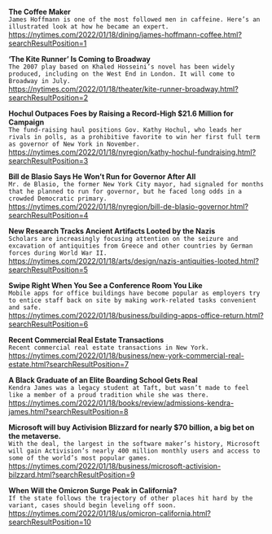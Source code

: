 **The Coffee Maker**\
`James Hoffmann is one of the most followed men in caffeine. Here’s an illustrated look at how he became an expert.`\
https://nytimes.com/2022/01/18/dining/james-hoffmann-coffee.html?searchResultPosition=1

**‘The Kite Runner’ Is Coming to Broadway**\
`The 2007 play based on Khaled Hosseini’s novel has been widely produced, including on the West End in London. It will come to Broadway in July.`\
https://nytimes.com/2022/01/18/theater/kite-runner-broadway.html?searchResultPosition=2

**Hochul Outpaces Foes by Raising a Record-High $21.6 Million for Campaign**\
`The fund-raising haul positions Gov. Kathy Hochul, who leads her rivals in polls, as a prohibitive favorite to win her first full term as governor of New York in November.`\
https://nytimes.com/2022/01/18/nyregion/kathy-hochul-fundraising.html?searchResultPosition=3

**Bill de Blasio Says He Won’t Run for Governor After All**\
`Mr. de Blasio, the former New York City mayor, had signaled for months that he planned to run for governor, but he faced long odds in a crowded Democratic primary.`\
https://nytimes.com/2022/01/18/nyregion/bill-de-blasio-governor.html?searchResultPosition=4

**New Research Tracks Ancient Artifacts Looted by the Nazis**\
`Scholars are increasingly focusing attention on the seizure and excavation of antiquities from Greece and other countries by German forces during World War II.`\
https://nytimes.com/2022/01/18/arts/design/nazis-antiquities-looted.html?searchResultPosition=5

**Swipe Right When You See a Conference Room You Like**\
`Mobile apps for office buildings have become popular as employers try to entice staff back on site by making work-related tasks convenient and safe.`\
https://nytimes.com/2022/01/18/business/building-apps-office-return.html?searchResultPosition=6

**Recent Commercial Real Estate Transactions**\
`Recent commercial real estate transactions in New York.`\
https://nytimes.com/2022/01/18/business/new-york-commercial-real-estate.html?searchResultPosition=7

**A Black Graduate of an Elite Boarding School Gets Real**\
`Kendra James was a legacy student at Taft, but wasn’t made to feel like a member of a proud tradition while she was there.`\
https://nytimes.com/2022/01/18/books/review/admissions-kendra-james.html?searchResultPosition=8

**Microsoft will buy Activision Blizzard for nearly $70 billion, a big bet on the metaverse.**\
`With the deal, the largest in the software maker’s history, Microsoft will gain Activision’s nearly 400 million monthly users and access to some of the world’s most popular games.`\
https://nytimes.com/2022/01/18/business/microsoft-activision-bilzzard.html?searchResultPosition=9

**When Will the Omicron Surge Peak in California?**\
`If the state follows the trajectory of other places hit hard by the variant, cases should begin leveling off soon.`\
https://nytimes.com/2022/01/18/us/omicron-california.html?searchResultPosition=10

